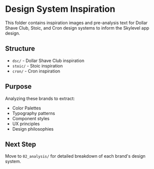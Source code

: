 # Design System Inspiration

This folder contains inspiration images and pre-analysis text for Dollar Shave Club, Stoic, and Cron design systems to inform the Skylevel app design.

## Structure

- `dsc/` - Dollar Shave Club inspiration
- `stoic/` - Stoic inspiration
- `cron/` - Cron inspiration

## Purpose

Analyzing these brands to extract:
- Color Palettes
- Typography patterns
- Component styles
- UX principles
- Design philosophies

## Next Step

Move to `02_analysis/` for detailed breakdown of each brand's design system.